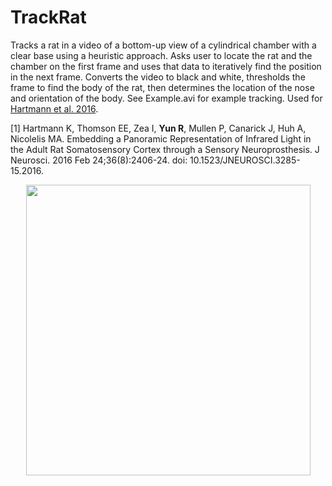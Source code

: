# TrackRat

Tracks a rat in a video of a bottom-up view of a cylindrical chamber with a clear base using a heuristic approach. Asks user to locate the rat and the chamber on the first frame and uses that data to iteratively find the position in the next frame. Converts the video to black and white, thresholds the frame to find the body of the rat, then determines the location of the nose and orientation of the body. See Example.avi for example tracking. Used for [Hartmann et al. 2016](https://www.jneurosci.org/content/36/8/2406.long).

[1] Hartmann K, Thomson EE, Zea I, **Yun R**, Mullen P, Canarick J, Huh A, Nicolelis MA. Embedding a Panoramic Representation of Infrared Light in the Adult Rat Somatosensory Cortex through a Sensory Neuroprosthesis. J Neurosci. 2016 Feb 24;36(8):2406-24. doi: 10.1523/JNEUROSCI.3285-15.2016.

<p align="center">
  <img width="455" height="465" src="https://github.com/richyyun/Tracking/blob/main/Example.PNG">
</p>


